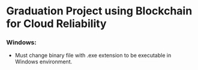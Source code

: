 # Graduation Project using Blockchain for Cloud Reliability

### Windows:

- Must change binary file with .exe extension to be executable in Windows environment.

